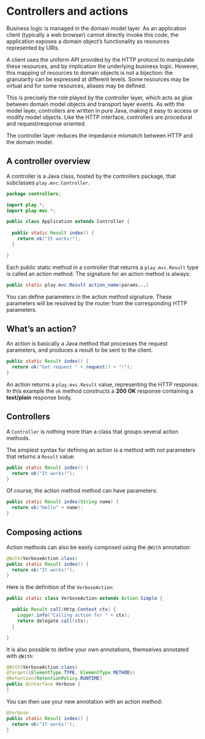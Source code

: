# Controllers and actions

Business logic is managed in the domain model layer. As an application client (typically a web browser) cannot directly invoke this code, the application exposes a domain object’s functionality as resources represented by URIs.

A client uses the uniform API provided by the HTTP protocol to manipulate these resources, and by implication the underlying business logic. However, this mapping of resources to domain objects is not a bijection: the granularity can be expressed at different levels. Some resources may be virtual and for some resources, aliases may be defined.

This is precisely the role played by the controller layer, which acts as glue between domain model objects and transport layer events. As with the model layer, controllers are written in pure Java, making it easy to access or modify model objects. Like the HTTP interface, controllers are procedural and request/response oriented.

The controller layer reduces the impedance mismatch between HTTP and the domain model.

## A controller overview

A controller is a Java class, hosted by the controllers package, that subclasses `play.mvc.Controller`. 

```java
package controllers;

import play.*;
import play.mvc.*;

public class Application extends Controller {
  
  public static Result index() {
    return ok("It works!");
  }

}
```

Each public static method in a controller that returns a `play.mvc.Result` type is called an action method. The signature for an action method is always:

```java
public static play.mvc.Result action_name(params...)
```

You can define parameters in the action method signature. These parameters will be resolved by the router from the corresponding HTTP parameters.

## What’s an action?

An action is basically a Java method that processes the request parameters, and produces a result to be sent to the client.

```java
public static Result index() {
  return ok("Got request " + request() + "!");
}
```

An action returns a `play.mvc.Result` value, representing the HTTP response. In this example the `ok` method constructs a **200 OK** response containing a **text/plain** response body.

## Controllers 

A `Controller` is nothing more than a class that groups several action methods. 

The simplest syntax for defining an action is a method with not parameters that returns a `Result` value:

```java
public static Result index() {
  return ok("It works!");
}
```

Of course, the action method method can have parameters:

```java
public static Result index(String name) {
  return ok("Hello" + name);
}
```

## Composing actions

Action methods can also be easily composed using the `@With` annotation: 

```java
@With(VerboseAction.class)
public static Result index() {
  return ok("It works!");
}
```

Here is the definition of the `VerboseAction`:

```java
public static class VerboseAction extends Action.Simple {

  public Result call(Http.Context ctx) {
    Logger.info("Calling action for " + ctx);
    return delegate.call(ctx);
  }

}
```

It is also possible to define your own annotations, themselves annotated with `@With`:

```java
@With(VerboseAction.class)
@Target({ElementType.TYPE, ElementType.METHOD})
@Retention(RetentionPolicy.RUNTIME)
public @interface Verbose {
}
```

You can then use your new annotation with an action method:

```java
@Verbose
public static Result index() {
  return ok("It works!");
}
```




